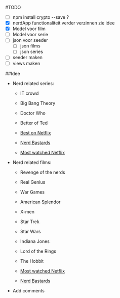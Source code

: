 #TODO

- [ ] npm install crypto --save   ?
- [X] nerdApp functionaliteit verder verzinnen zie idee
- [X] Model voor film
- [ ] Model voor serie
- [ ] json voor seeder
    - [ ] json films
    - [ ] json series 
- [ ] seeder maken
- [ ] views maken

##Idee

 - Nerd related series:
    - IT crowd
    - Big Bang Theory
    - Doctor Who
    - Better of Ted

    - [Best on Netflix](http://2ndchancecinema.net/40-of-the-best-shows-for-nerds-on-netflix/)
    - [Nerd Bastards](http://nerdbastards.com/2013/12/28/top-10-nerdy-tv-shows-of-2013/)
    - [Most watched Netflix](http://www.pcmag.com/article2/0,2817,2454903,00.asp)

- Nerd related films:
    - Revenge of the nerds
    - Real Genius
    - War Games
    - American Splendor
    - X-men
    - Star Trek
    - Star Wars
    - Indiana  Jones
    - Lord of the Rings
    - The Hobbit

    - [Most watched Netflix](http://www.pcmag.com/article2/0,2817,2453839,00.asp)
    - [Nerd Bastards](http://nerdbastards.com/2013/01/09/25-nerdy-movies-to-watch-for-in-2013/)

- Add comments